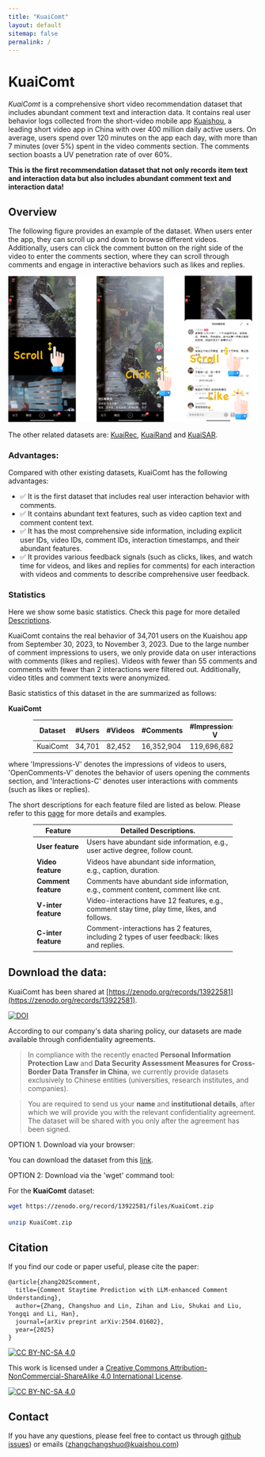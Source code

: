 ```yaml
---
title: "KuaiComt"
layout: default
sitemap: false
permalink: /
---
```


# KuaiComt

*KuaiComt* is a comprehensive short video recommendation dataset that includes abundant comment text and interaction data. It contains real user behavior logs collected from the short-video mobile app [Kuaishou](https://www.kuaishou.com/en), a leading short video app in China with over 400 million daily active users. On average, users spend over 120 minutes on the app each day, with more than 7 minutes (over 5%) spent in the video comments section. The comments section boasts a UV penetration rate of over 60%.

**This is the first recommendation dataset that not only records item text and interaction data but also includes abundant comment text and interaction data!**


## Overview

The following figure provides an example of the dataset. When users enter the app, they can scroll up and down to browse different videos. Additionally, users can click the comment button on the right side of the video to enter the comments section, where they can scroll through comments and engage in interactive behaviors such as likes and replies.


![kuaidata](../assets/fig/example.png)

The other related datasets are: [KuaiRec](https://kuairec.com/), [KuaiRand](https://kuairand.com/) and [KuaiSAR](https://kuaisar.github.io/).

### Advantages:

Compared with other existing datasets, KuaiComt has the following advantages:

- ✅ It is the first dataset that includes real user interaction behavior with comments.
- ✅ It contains abundant text features, such as video caption text and comment content text.
- ✅ It has the most comprehensive side information, including explicit user IDs, video IDs, comment IDs, interaction timestamps, and their abundant features.
- ✅ It provides various feedback signals (such as clicks, likes, and watch time for videos, and likes and replies for comments) for each interaction with videos and comments to describe comprehensive user feedback.

### Statistics

Here we show some basic statistics.
Check this page for more detailed [Descriptions](./detailed_statistics.html).

KuaiComt contains the real behavior of 34,701 users on the Kuaishou app from September 30, 2023, to November 3, 2023. Due to the large number of comment impressions to users, we only provide data on user interactions with comments (likes and replies). Videos with fewer than 55 comments and comments with fewer than 2 interactions were filtered out. Additionally, video titles and comment texts were anonymized.

Basic statistics of this dataset in the are summarized as follows:

**KuaiComt**

<style>
table {
  width: 80%;
  margin-left: auto;
  margin-right: auto;
}
</style>

| Dataset | #Users  | #Videos | #Comments | #Impressions-V | #OpenComments-V | #Interactions-C |
|---------|---------|------------|---------|------------|------------|------------|
| KuaiComt | 34,701 | 82,452 | 16,352,904 | 119,696,682 | 16,033,443 | 1,002,672 |

where 'Impressions-V' denotes the impressions of videos to users, 'OpenComments-V' denotes the behavior of users opening the comments section, and 'Interactions-C' denotes user interactions with comments (such as likes or replies).

The short descriptions for each feature filed are listed as below. Please refer to this [page](./detailed_statistics.html) for more details and examples.

| **Feature**  | Detailed Descriptions. |
|------------------------|---------------------------------------------------------------------------------------|
| **User feature**  | Users have abundant side information, e.g., user active degree, follow count. |
| **Video feature** | Videos have abundant side information, e.g., caption, duration. |
| **Comment feature** | Comments have abundant side information, e.g., comment content, comment like cnt. |
| **V-inter feature** | Video-interactions have 12 features, e.g., comment stay time, play time, likes, and follows. |
| **C-inter feature** | Comment-interactions has 2 features, including 2 types of user feedback: likes and replies. |

## Download the data:

KuaiComt has been shared at [https://zenodo.org/records/13922581](https://zenodo.org/records/13922581).

[![DOI](https://zenodo.org/badge/DOI/10.5281/zenodo.13922581.svg)](https://doi.org/10.5281/zenodo.13922581)

According to our company's data sharing policy, our datasets are made available through confidentiality agreements. 

> In compliance with the recently enacted **Personal Information Protection Law** and **Data Security Assessment Measures for Cross-Border Data Transfer in China**, we currently provide datasets exclusively to Chinese entities (universities, research institutes, and companies).

> You are required to send us your **name** and **institutional details**, after which we will provide you with the relevant confidentiality agreement. The dataset will be shared with you only after the agreement has been signed.


OPTION 1. Download via your browser:

You can download the dataset from this [link](https://zenodo.org/records/13922581).

OPTION 2: Download via the 'wget' command tool:

For the **KuaiComt** dataset:

```bash
wget https://zenodo.org/record/13922581/files/KuaiComt.zip

unzip KuaiComt.zip
```

## Citation

If you find our code or paper useful, please cite the paper:

```
@article{zhang2025comment,
  title={Comment Staytime Prediction with LLM-enhanced Comment Understanding},
  author={Zhang, Changshuo and Lin, Zihan and Liu, Shukai and Liu, Yongqi and Li, Han},
  journal={arXiv preprint arXiv:2504.01602},
  year={2025}
}
```

[![CC BY-NC-SA 4.0][cc-by-nc-sa-shield]][cc-by-nc-sa]

This work is licensed under a
[Creative Commons Attribution-NonCommercial-ShareAlike 4.0 International License][cc-by-nc-sa].

[![CC BY-NC-SA 4.0][cc-by-nc-sa-image]][cc-by-nc-sa]

[cc-by-nc-sa]: http://creativecommons.org/licenses/by-nc-sa/4.0/
[cc-by-nc-sa-image]: https://licensebuttons.net/l/by-nc-sa/4.0/88x31.png
[cc-by-nc-sa-shield]: https://img.shields.io/badge/License-CC%20BY--NC--SA%204.0-lightgrey.svg


## Contact

If you have any questions, please feel free to contact us through [github issues](https://github.com/lyingCS/KuaiComt.github.io/issues)) or emails (zhangchangshuo@kuaishou.com)
